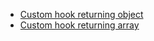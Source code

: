 - [Custom hook returning object](https://github.com/subraatakumar/react-sessions-oct-2024/blob/main/13/01.md)
- [Custom hook returning array]()
